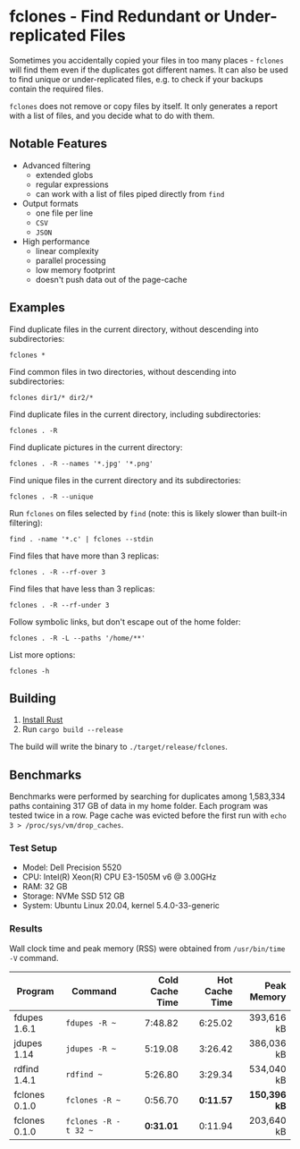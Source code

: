 # fclones - Find Redundant or Under-replicated Files

Sometimes you accidentally copied your files in too many places - `fclones` will find them even if the duplicates
got different names. It can also be used to find unique or under-replicated files, e.g. to check if your 
backups contain the required files. 

`fclones` does not remove or copy files by itself. It only generates a report with a list of files, and you decide
what to do with them.   

## Notable Features
* Advanced filtering
    * extended globs 
    * regular expressions
    * can work with a list of files piped directly from `find`
* Output formats
    * one file per line 
    * `CSV`
    * `JSON` 
* High performance
    * linear complexity
    * parallel processing 
    * low memory footprint
    * doesn't push data out of the page-cache 

## Examples
Find duplicate files in the current directory, without descending into subdirectories:

    fclones * 

Find common files in two directories, without descending into subdirectories:

    fclones dir1/* dir2/*  

Find duplicate files in the current directory, including subdirectories:

    fclones . -R
    
Find duplicate pictures in the current directory:

    fclones . -R --names '*.jpg' '*.png' 
    
Find unique files in the current directory and its subdirectories:
    
    fclones . -R --unique 
        
Run `fclones` on files selected by `find` (note: this is likely slower than built-in filtering):

    find . -name '*.c' | fclones --stdin
    
Find files that have more than 3 replicas:

    fclones . -R --rf-over 3
    
Find files that have less than 3 replicas:

    fclones . -R --rf-under 3
    
Follow symbolic links, but don't escape out of the home folder:

    fclones . -R -L --paths '/home/**'
    
List more options:
    
    fclones -h
    
## Building 
1. [Install Rust](https://www.rust-lang.org/tools/install)
2. Run `cargo build --release`

The build will write the binary to `./target/release/fclones`. 
    
## Benchmarks

Benchmarks were performed by searching for duplicates among 1,583,334 paths containing 317 GB of 
data in my home folder. Each program was tested twice in a row. Page cache was evicted before the first run
with `echo 3 > /proc/sys/vm/drop_caches`.

### Test Setup
- Model: Dell Precision 5520
- CPU: Intel(R) Xeon(R) CPU E3-1505M v6 @ 3.00GHz
- RAM: 32 GB
- Storage: NVMe SSD 512 GB 
- System: Ubuntu Linux 20.04, kernel 5.4.0-33-generic        

### Results
Wall clock time and peak memory (RSS) were obtained from `/usr/bin/time -V` command.

Program         | Command              | Cold Cache Time | Hot Cache Time | Peak Memory
----------------|----------------------|----------------:|---------------:|-------------:
fdupes 1.6.1    | `fdupes -R ~`        |   7:48.82       | 6:25.02        |  393,616 kB
jdupes 1.14     | `jdupes -R ~`        |   5:19.08       | 3:26.42        |  386,036 kB
rdfind 1.4.1    | `rdfind ~`           |   5:26.80       | 3:29.34        |  534,040 kB
fclones 0.1.0   | `fclones -R ~`       |   0:56.70       | **0:11.57**    |  **150,396 kB**
fclones 0.1.0   | `fclones -R -t 32 ~` |   **0:31.01**   | 0:11.94        |  203,640 kB


      
